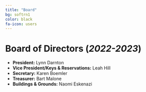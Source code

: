 ```yaml
---
title: "Board"
bg: softrn1
color: black
fa-icon: users
---
```


# Board of Directors (*2022-2023*)
- **President:** Lynn Darnton
- **Vice President/Keys & Reservations:** Leah Hill
- **Secretary:** Karen Boemler
- **Treasurer:** Bart Malone
- **Buildings & Grounds:** Naomi Eskenazi
